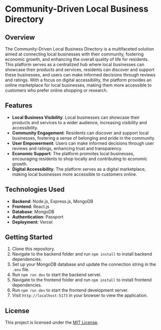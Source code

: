 

# Community-Driven Local Business Directory

## Overview
The Community-Driven Local Business Directory is a multifaceted solution aimed at connecting local businesses with their community, fostering economic growth, and enhancing the overall quality of life for residents. This platform serves as a centralized hub where local businesses can showcase their products and services, residents can discover and support these businesses, and users can make informed decisions through reviews and ratings. With a focus on digital accessibility, the platform provides an online marketplace for local businesses, making them more accessible to customers who prefer online shopping or research.

## Features
- **Local Business Visibility**: Local businesses can showcase their products and services to a wider audience, increasing visibility and accessibility.
- **Community Engagement**: Residents can discover and support local businesses, fostering a sense of belonging and pride in the community.
- **User Empowerment**: Users can make informed decisions through user reviews and ratings, enhancing trust and transparency.
- **Economic Support**: The platform promotes local businesses, encouraging residents to shop locally and contributing to economic growth.
- **Digital Accessibility**: The platform serves as a digital marketplace, making local businesses more accessible to customers online.


## Technologies Used
- **Backend**: Node.js, Express.js, MongoDB
- **Frontend**: React.js
- **Database**: MongoDB
- **Authentication**: Passport
- **Deployment**: Vercel

## Getting Started
1. Clone this repository.
2. Navigate to the backend folder and run `npm install` to install backend dependencies.
3. Set up your MongoDB database and update the connection string in the `.env` file.
4. Run `npm run dev` to start the backend server.
5. Navigate to the frontend folder and run `npm install` to install frontend dependencies.
6. Run `npm run dev` to start the frontend development server.
7. Visit `http://localhost:5173` in your browser to view the application.

## License
This project is licensed under the [MIT License](LICENSE).


